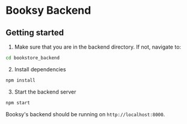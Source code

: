 # Booksy Backend

## Getting started

1. Make sure that you are in the backend directory. If not, navigate to:

```bash
cd bookstore_backend
```

2. Install dependencies

```bash
npm install
```

3. Start the backend server

```bash
npm start
```

Booksy's backend should be running on `http://localhost:8000`.
